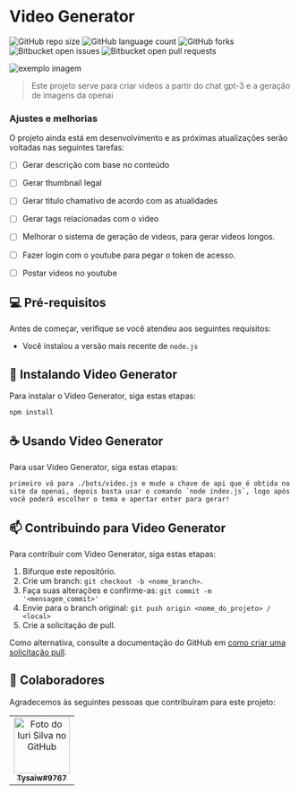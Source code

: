 # Video Generator

![GitHub repo size](https://img.shields.io/github/repo-size/naoexistobb/video-generator?style=for-the-badge)
![GitHub language count](https://img.shields.io/github/languages/count/naoexistobb/video-generator?style=for-the-badge)
![GitHub forks](https://img.shields.io/github/forks/naoexistobb/video-generator?style=for-the-badge)
![Bitbucket open issues](https://img.shields.io/bitbucket/issues/naoexistobb/video-generator?style=for-the-badge)
![Bitbucket open pull requests](https://img.shields.io/bitbucket/pr-raw/naoexistobb/video-generator?style=for-the-badge)

<img src="https://media.discordapp.net/attachments/1056787559453302824/1067138458335858738/download_1.png" alt="exemplo imagem">

> Este projeto serve para criar videos a partir do chat gpt-3 e a geração de imagens da openai

### Ajustes e melhorias

O projeto ainda está em desenvolvimento e as próximas atualizações serão voltadas nas seguintes tarefas:

- [ ] Gerar descrição com base no conteúdo
- [ ] Gerar thumbnail legal
- [ ] Gerar titulo chamativo de acordo com as atualidades
- [ ] Gerar tags relacionadas com o video
- [ ] Melhorar o sistema de geração de videos, para gerar videos longos.
- [ ] Fazer login com o youtube para pegar o token de acesso.
- [ ] Postar videos no youtube


## 💻 Pré-requisitos

Antes de começar, verifique se você atendeu aos seguintes requisitos:

* Você instalou a versão mais recente de `node.js`

## 🚀 Instalando Video Generator

Para instalar o Video Generator, siga estas etapas:

```
npm install
```

## ☕ Usando Video Generator

Para usar Video Generator, siga estas etapas:

```
primeiro vá para ./bots/video.js e mude a chave de api que é obtida no site da openai, depois basta usar o comando `node index.js`, logo após você poderá escolher o tema e apertar enter para gerar!
```

## 📫 Contribuindo para Video Generator

Para contribuir com Video Generator, siga estas etapas:

1. Bifurque este repositório.
2. Crie um branch: `git checkout -b <nome_branch>`.
3. Faça suas alterações e confirme-as: `git commit -m '<mensagem_commit>'`
4. Envie para o branch original: `git push origin <nome_do_projeto> / <local>`
5. Crie a solicitação de pull.

Como alternativa, consulte a documentação do GitHub em [como criar uma solicitação pull](https://help.github.com/en/github/collaborating-with-issues-and-pull-requests/creating-a-pull-request).

## 🤝 Colaboradores

Agradecemos às seguintes pessoas que contribuíram para este projeto:

<table>
  <tr>
    <td align="center">
      <a href="#">
        <img src="https://media.discordapp.net/attachments/1056787559453302824/1067140535137083423/55de0221e7f2b6d3a3c07feddd6b7e28.png" width="100px;" alt="Foto do Iuri Silva no GitHub"/><br>
        <sub>
          <b>Tysaiw#9767</b>
        </sub>
      </a>
    </td>
  </tr>
</table>

